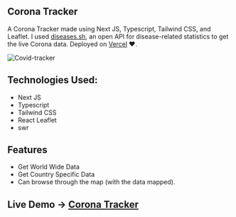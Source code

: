 ## Corona Tracker

A Corona Tracker made using Next JS, Typescript, Tailwind CSS, and Leaflet. I used [diseases.sh](https://disease.sh/docs/#/), an open API for disease-related statistics to get the live Corona data. Deployed on [Vercel](https://corona-tracker-omega.vercel.app/) ❤️.


![Covid-tracker](https://user-images.githubusercontent.com/63698375/125269937-cfd46e00-e326-11eb-9f1b-ef4da41bba53.jpg)

## Technologies Used:

- Next JS
- Typescript
- Tailwind CSS
- React Leaflet
- swr

## Features

- Get World Wide Data
- Get Country Specific Data
- Can browse through the map (with the data mapped).


## Live Demo -> [Corona Tracker](https://corona-tracker-omega.vercel.app/)
